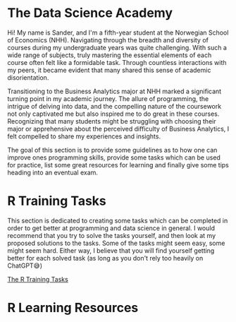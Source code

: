 # The Data Science Academy

Hi! My name is Sander, and I'm a fifth-year student at the Norwegian School of Economics (NHH). Navigating through the breadth and diversity of courses during my undergraduate years was quite challenging. With such a wide range of subjects, truly mastering the essential elements of each course often felt like a formidable task. Through countless interactions with my peers, it became evident that many shared this sense of academic disorientation.

Transitioning to the Business Analytics major at NHH marked a significant turning point in my academic journey. The allure of programming, the intrigue of delving into data, and the compelling nature of the coursework not only captivated me but also inspired me to do great in these courses. Recognizing that many students might be struggling with choosing their major or apprehensive about the perceived difficulty of Business Analytics, I felt compelled to share my experiences and insights.

The goal of this section is to provide some guidelines as to how one can improve ones programming skills, provide some tasks which can be used for practice, list some great resources for learning and finally give some tips heading into an eventual exam.

# R Training Tasks

This section is dedicated to creating some tasks which can be completed in order to get better at programming and data science in general. I would recommend that you try to solve the tasks yourself, and then look at my proposed solutions to the tasks. Some of the tasks might seem easy, some might seem hard. Either way, I believe that you will find yourself getting better for each solved task (as long as you don't rely too heavily on ChatGPT😅)

[The R Training Tasks](Link)

# R Learning Resources

